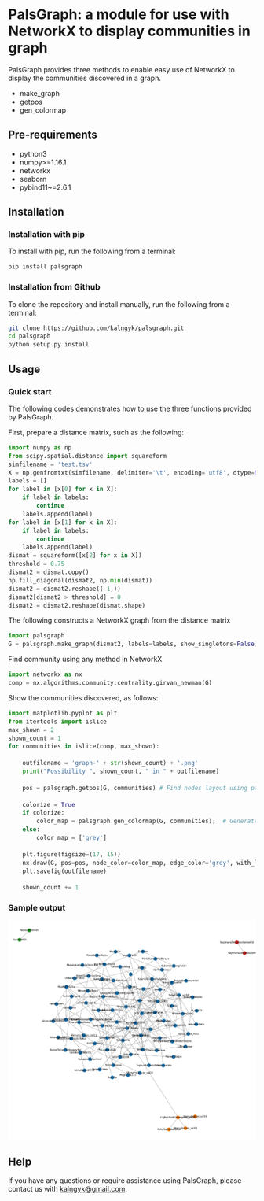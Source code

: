 # PalsGraph: a module for use with NetworkX to display communities in graph
PalsGraph provides three methods to enable easy use of NetworkX to display the communities discovered in a graph.

* make\_graph
* getpos
* gen_colormap


## Pre-requirements
* python3
* numpy>=1.16.1
* networkx
* seaborn
* pybind11~=2.6.1

## Installation

### Installation with pip
To install with pip, run the following from a terminal:
```Bash
pip install palsgraph
```

### Installation from Github
To clone the repository and install manually, run the following from a terminal:
```Bash
git clone https://github.com/kalngyk/palsgraph.git
cd palsgraph
python setup.py install
```

## Usage

### Quick start
The following codes demonstrates how to use the three functions provided by PalsGraph.

First, prepare a distance matrix, such as the following:
```Python
import numpy as np
from scipy.spatial.distance import squareform
simfilename = 'test.tsv'
X = np.genfromtxt(simfilename, delimiter='\t', encoding='utf8', dtype=None)
labels = []
for label in [x[0] for x in X]:
    if label in labels:
        continue
    labels.append(label)
for label in [x[1] for x in X]:
    if label in labels:
        continue
    labels.append(label)
dismat = squareform([x[2] for x in X])
threshold = 0.75
dismat2 = dismat.copy()
np.fill_diagonal(dismat2, np.min(dismat))
dismat2 = dismat2.reshape((-1,))
dismat2[dismat2 > threshold] = 0
dismat2 = dismat2.reshape(dismat.shape)
```
The following constructs a NetworkX graph from the distance matrix
```Python
import palsgraph
G = palsgraph.make_graph(dismat2, labels=labels, show_singletons=False)
```
Find community using any method in NetworkX
```Python
import networkx as nx
comp = nx.algorithms.community.centrality.girvan_newman(G)
```
Show the communities discovered, as follows:
```Python
import matplotlib.pyplot as plt
from itertools import islice
max_shown = 2
shown_count = 1
for communities in islice(comp, max_shown):

    outfilename = 'graph-' + str(shown_count) + '.png'
    print("Possibility ", shown_count, " in " + outfilename)

    pos = palsgraph.getpos(G, communities) # Find nodes layout using pals

    colorize = True
    if colorize:
        color_map = palsgraph.gen_colormap(G, communities);  # Generate a colormap using pals
    else:
        color_map = ['grey']

    plt.figure(figsize=(17, 15))
    nx.draw(G, pos=pos, node_color=color_map, edge_color='grey', with_labels=True)
    plt.savefig(outfilename)

    shown_count += 1
```
### Sample output

![Sample Output Graph](./tests/graph-1.png)

## Help
If you have any questions or require assistance using PalsGraph, please contact us with kalngyk@gmail.com.

